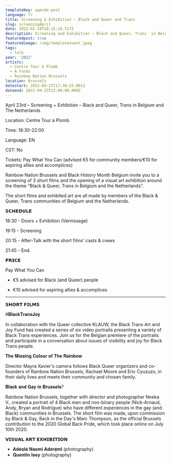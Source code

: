 ```yaml
---
templateKey: agenda-post
language: fr
title: Screening & Exhibition – Black and Queer and Trans
slug: screeningApril
date: 2022-02-18T20:15:24.517Z
description: Screening and Exhibition – Black and Queer, Trans  in Belgium and The Netherlands
featuredpost: true
featuredimage: /img/templateevent.jpeg
tags:
  - talk
year: '2022'
artists:
  - Centre Tour à Plomb
  - À Fonds
  - Rainbow Nation Brussels
location: Brussels
datestart: 2022-04-23T17:30:25.891Z
dateend: 2022-04-23T22:00:00.000Z
---
```

April 23rd – Screening + Exhibition – Black and Queer, Trans  in Belgium and The Netherlands

Location: Centre Tour à Plomb

Time: 18:30-22:00

Language: EN

CST: No

Tickets: Pay What You Can (advised €5 for community members/€10 for aspiring allies and accomplices)


Rainbow Nation Brussels and Black History Month Belgium invite you to a screening of 3 short films and the opening of a visual art exhibition around the theme "Black & Queer, Trans in Belgium and the Netherlands".



The short films and exhibited art are all made by members of the Black & Queer, Trans communities of Belgium and the Natherlands.


𝗦𝗖𝗛𝗘𝗗𝗨𝗟𝗘

18:30 - Doors + Exhibition (Vernissage)

19:15 - Screening

20:15 - After-Talk with the short films' casts & crews

21:45 - End.


𝗣𝗥𝗜𝗖𝗘

Pay What You Can

- €5 advised for Black (and Queer) people

- €10 advised for aspiring allies & accomplices

____________________________

𝗦𝗛𝗢𝗥𝗧 𝗙𝗜𝗟𝗠𝗦

#𝐁𝐥𝐚𝐜𝐤𝐓𝐫𝐚𝐧𝐬𝐉𝐨𝐲

In collaboration with the Queer collective KLAUW, the Black Trans Art and Joy Fund has created a series of six video portraits presenting a variety of Black Trans experiences. Join us for the Belgian premiere of the portraits and participate in a conversation about issues of visibility and joy for Black Trans people.


𝐓𝐡𝐞 𝐌𝐢𝐬𝐬𝐢𝐧𝐠 𝐂𝐨𝐥𝐨𝐮𝐫 𝐨𝐟 𝐓𝐡𝐞 𝐑𝐚𝐢𝐧𝐛𝐨𝐰

Director Mayra Xavier's camera follows Black Queer organizers and co-founders of Rainbow Nation Brussels, Rachael Moore and Eric Cyuzuzo, in their daily lives and meets their community and chosen family.


𝐁𝐥𝐚𝐜𝐤 𝐚𝐧𝐝 𝐆𝐚𝐲 𝐢𝐧 𝐁𝐫𝐮𝐬𝐬𝐞𝐥𝐬?

Rainbow Nation Brussels, together with director and photographer Nneka V., created a portrait of 4 Black men and non-binary people (Nick-Arnaud, Andy, Bryan and Rodrigue) who have different experiences in the gay (and Black) communities in Brussels. The short film was made, upon commission by Black & Gay, Back in the Day's Marc Thompson, as the official Brussels contribution to the 2020 Global Back Pride, which took place online on July 10th 2020.



𝗩𝗜𝗦𝗨𝗔𝗟 𝗔𝗥𝗧 𝗘𝗫𝗛𝗜𝗕𝗜𝗧𝗜𝗢𝗡
- 𝐀𝐝𝐞́𝐨̣𝐥𝐚́ 𝐍𝐚𝐨𝐦𝐢 𝐀𝐝𝐞́𝐫𝐞̩̀𝐦𝐢́ (photography)
- 𝐐𝐮𝐞𝐧𝐭𝐢𝐧 𝐈𝐬𝐞𝐲 (photography)
